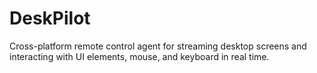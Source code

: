 # DeskPilot
Cross-platform remote control agent for streaming desktop screens and interacting with UI elements, mouse, and keyboard in real time.
